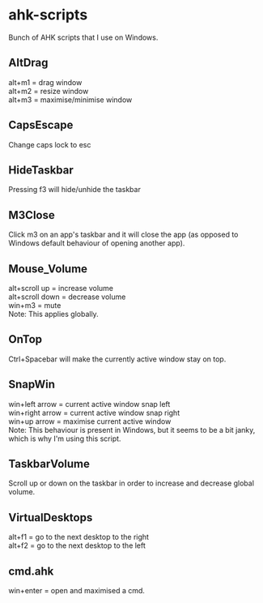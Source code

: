 # ahk-scripts

Bunch of AHK scripts that I use on Windows.<br>

## AltDrag

alt+m1 = drag window<br>
alt+m2 = resize window<br>
alt+m3 = maximise/minimise window<br>

## CapsEscape

Change caps lock to esc <br>

## HideTaskbar

Pressing f3 will hide/unhide the taskbar<br>

## M3Close

Click m3 on an app's taskbar and it will close the app (as opposed to Windows default behaviour of opening another app).<br>

## Mouse_Volume

alt+scroll up = increase volume<br>
alt+scroll down = decrease volume<br>
win+m3 = mute<br>
Note: This applies globally.<br>

## OnTop

Ctrl+Spacebar will make the currently active window stay on top.<br>

## SnapWin

win+left arrow = current active window snap left<br>
win+right arrow = current active window snap right<br>
win+up arrow = maximise current active window<br>
Note: This behaviour is present in Windows, but it seems to be a bit janky, which is why I'm using this script.<br>

## TaskbarVolume

Scroll up or down on the taskbar in order to increase and decrease global volume.<br>

## VirtualDesktops

alt+f1 = go to the next desktop to the right<br>
alt+f2 = go to the next desktop to the left<br>

## cmd.ahk

win+enter = open and maximised a cmd.<br>
